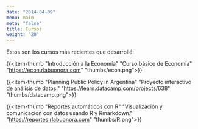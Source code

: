 ```yaml
---
date: "2014-04-09"
menu: main
meta: "false"
title: Cursos
weight: "20"
---
```


Estos son los cursos más recientes que desarrollé:

{{<item-thumb 
      "Introducción a la Economía" 
      "Curso básico de Economía"
      "https://econ.rlabuonora.com" 
      "thumbs/econ.png">}}
      
{{<item-thumb 
      "Planning Public Policy in Argentina" 
      "Proyecto interactivo de análisis de datos."
      "https://learn.datacamp.com/projects/638" 
      "thumbs/datacamp.png">}}
      
      
{{<item-thumb 
      "Reportes automáticos con R" 
      "Visualización y comunicación con datos usando R y Rmarkdown."
      "https://reportes.rlabuonora.com" 
      "thumbs/R.png">}}
      
      
